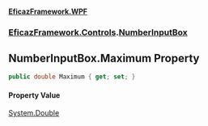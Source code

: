 #### [EficazFramework.WPF](EficazFrameworkWPF.md 'EficazFramework WPF')
### [EficazFramework.Controls](EficazFrameworkWPF.md#EficazFramework.Controls 'EficazFramework.Controls').[NumberInputBox](EficazFramework.Controls/NumberInputBox.md 'EficazFramework.Controls.NumberInputBox')

## NumberInputBox.Maximum Property

```csharp
public double Maximum { get; set; }
```

#### Property Value
[System.Double](https://docs.microsoft.com/en-us/dotnet/api/System.Double 'System.Double')